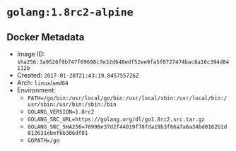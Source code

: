 # `golang:1.8rc2-alpine`

## Docker Metadata

- Image ID: `sha256:3a9526f9b747f69698c7e32d648edf52ee9fa5f0727474bac8a16c394d84112b`
- Created: `2017-01-20T21:43:19.845755726Z`
- Arch: `linux`/`amd64`
- Environment:
  - `PATH=/go/bin:/usr/local/go/bin:/usr/local/sbin:/usr/local/bin:/usr/sbin:/usr/bin:/sbin:/bin`
  - `GOLANG_VERSION=1.8rc2`
  - `GOLANG_SRC_URL=https://golang.org/dl/go1.8rc2.src.tar.gz`
  - `GOLANG_SRC_SHA256=70998e37d2f44019f78fda19b3f86a7a6a34bd0162b1d812631ebefbb306df81`
  - `GOPATH=/go`
